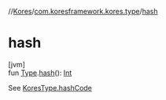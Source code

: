 //[Kores](../../index.md)/[com.koresframework.kores.type](index.md)/[hash](hash.md)

# hash

[jvm]\
fun [Type](https://docs.oracle.com/javase/8/docs/api/java/lang/reflect/Type.html).[hash](hash.md)(): [Int](https://kotlinlang.org/api/latest/jvm/stdlib/kotlin/-int/index.html)

See [KoresType.hashCode](-kores-type/hash-code.md)
